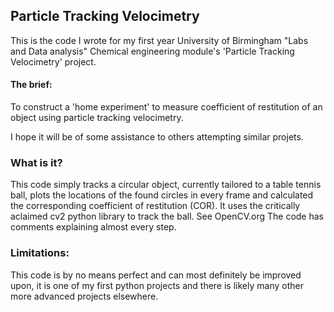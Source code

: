 ## Particle Tracking Velocimetry
This is the code I wrote for my first year University of Birmingham "Labs and Data analysis" Chemical engineering module's 'Particle Tracking Velocimetry' project. 
#### The brief: 
To construct a 'home experiment' to measure coefficient of restitution of an object using particle tracking velocimetry.

I hope it will be of some assistance to others attempting similar projets.
### What is it?
This code simply tracks a circular object, currently tailored to a table tennis ball, plots the locations of the found circles in every frame and calculated the corresponding coefficient of restitution (COR).
It uses the critically aclaimed cv2 python library to track the ball. See OpenCV.org
The code has comments explaining almost every step.
### Limitations:
This code is by no means perfect and can most definitely be improved upon, it is one of my first python projects and there is likely many other more advanced projects elsewhere.
